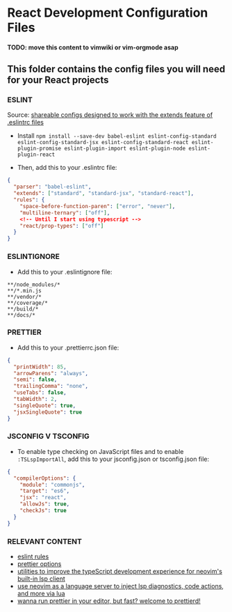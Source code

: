 # React Development Configuration Files

#### TODO: move this content to vimwiki or vim-orgmode asap

## This folder contains the config files you will need for your React projects

### ESLINT

Source: [shareable configs designed to work with the extends feature of .eslintrc files](https://github.com/standard/eslint-config-standard-react#readme) 

* Install
`npm install --save-dev babel-eslint eslint-config-standard eslint-config-standard-jsx eslint-config-standard-react eslint-plugin-promise eslint-plugin-import eslint-plugin-node eslint-plugin-react`

* Then, add this to your .eslintrc file:

```JSON
{
  "parser": "babel-eslint",
  "extends": ["standard", "standard-jsx", "standard-react"],
  "rules": {
    "space-before-function-paren": ["error", "never"],
    "multiline-ternary": ["off"],
    <!-- Until I start using typescript -->
    "react/prop-types": ["off"]
  }
}
```

### ESLINTIGNORE

* Add this to your .eslintignore file:

```
**/node_modules/*
**/*.min.js
**/vendor/*
**/coverage/*
**/build/*
**/docs/*
```

### PRETTIER

* Add this to your .prettierrc.json file:

```JSON
{
  "printWidth": 85,
  "arrowParens": "always",
  "semi": false,
  "trailingComma": "none",
  "useTabs": false,
  "tabWidth": 2,
  "singleQuote": true,
  "jsxSingleQuote": true
}
```

### JSCONFIG V TSCONFIG

* To enable type checking on JavaScript files and to enable `:TSLspImportAll`, add this to your jsconfig.json or tsconfig.json file:

```JSON
{
  "compilerOptions": {
    "module": "commonjs",
    "target": "es6",
    "jsx": "react",
    "allowJs": true,
    "checkJs": true
  }
}
```

### RELEVANT CONTENT

* [eslint rules](https://eslint.org/docs/rules/) 
* [prettier options](https://prettier.io/docs/en/options.html) 
* [utilities to improve the typeScript development experience for neovim's built-in lsp client](https://github.com/jose-elias-alvarez/nvim-lsp-ts-utils) 
* [use neovim as a language server to inject lsp diagnostics, code actions, and more via lua](https://github.com/jose-elias-alvarez/null-ls.nvim) 
* [wanna run prettier in your editor, but fast? welcome to prettierd!](https://github.com/fsouza/prettierd) 
